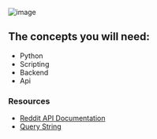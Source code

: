 ![image](https://github.com/Stellanwae/alx-system_engineering-devops/assets/99267699/a376ac85-fb30-4f1a-b173-ae60dc654cea)

## The concepts you will need:

- Python
- Scripting
- Backend
- Api

### Resources
- [Reddit API Documentation](https://intranet.alxswe.com/rltoken/b-4nD6hwEeNYTwYl5yWNwA)
- [Query String](https://intranet.alxswe.com/rltoken/luFn_zrgmAQ0OAO_PEI9bA)
